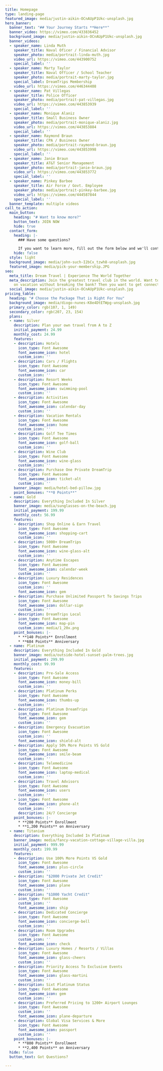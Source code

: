 ```yaml
---
title: Homepage
type: landing-page
featured_image: media/justin-aikin-OCnAUpP1Ukc-unsplash.jpg
hero_banner:
  banner_text: "## Your Journey Starts **Here**"
  banner_video: https://vimeo.com/433836452
  background_image: media/justin-aikin-OCnAUpP1Ukc-unsplash.jpg
  banner_videos:
  - speaker_name: Linda Muth
    speaker_title: Naval Oficer / Financial Advisor
    speaker_photo: media/portrait-linda-muth.jpg
    video_url: https://vimeo.com/443900752
    special_label: ''
  - speaker_name: Marty Taylor
    speaker_title: Naval Officer / School Teacher
    speaker_photo: media/portrait-marty-taylor.jpg
    special_label: DreamTrips Membership
    video_url: https://vimeo.com/446344408
  - speaker_name: Pat Villegas
    speaker_title: Police Officer
    speaker_photo: media/portrait-pat-villegas.jpg
    video_url: https://vimeo.com/443853939
    special_label: ''
  - speaker_name: Monique Alaniz
    speaker_title: Small Business Owner
    speaker_photo: media/portrait-monique-alaniz.jpg
    video_url: https://vimeo.com/443853884
    special_label: ''
  - speaker_name: Raymond Braun
    speaker_title: CPA / Business Owner
    speaker_photo: media/portrait-raymond-braun.jpg
    video_url: https://vimeo.com/443853998
    special_label: ''
  - speaker_name: Janie Braun
    speaker_title: AT&T Senior Management
    speaker_photo: media/portrait-janie-braun.jpg
    video_url: https://vimeo.com/443853772
    special_label: ''
  - speaker_name: Pinkey Barbee
    speaker_title: Air Force / Govt. Employee
    speaker_photo: media/portrait-pinkey-barbee.jpg
    video_url: https://vimeo.com/444587844
    special_label: ''
  banner_template: multiple videos
call_to_action:
  main_button:
    heading: "# Want to know more?"
    button_text: JOIN NOW
    hide: true
  contact_form:
    heading: |-
      ### Have some questions?

      If you want to learn more, fill out the form below and we'll contact you!!!  **EVEN BETTER**, just reach out to the person who got you on this webinar!!  They can answer ALL YOUR QUESTIONS!!
    hide: false
  style: light
  background_image: media/john-such-I2bCx_tzwh8-unsplash.jpg
  featured_image: media/pick-your-membership.JPG
seo:
  meta_title: Dream Travel | Experience The World Together
  meta_description: Join the greatest travel club in the world. Want to be able to
    on vacation without breaking the bank? Then you want to get connected with us.
  social_image: media/justin-aikin-OCnAUpP1Ukc-unsplash.jpg
pricing_table:
  heading: "# Choose the Package That is Right For You"
  background_image: media/diogo-nunes-K8e4DtETWpg-unsplash.jpg
  primary_color: rgb(107, 1, 149)
  secondary_color: rgb(207, 23, 154)
  plans:
  - name: Silver
    description: Plan your own travel from A to Z
    initial_payment: 24.99
    monthly_cost: 24.99
    features:
    - description: Hotels
      icon_type: Font Awesome
      font_awesome_icon: hotel
      custom_icon: ''
    - description: Cars / Flights
      icon_type: Font Awesome
      font_awesome_icon: car
      custom_icon: ''
    - description: Resort Weeks
      icon_type: Font Awesome
      font_awesome_icon: swimming-pool
      custom_icon: ''
    - description: Activities
      icon_type: Font Awesome
      font_awesome_icon: calendar-day
      custom_icon: ''
    - description: Vacation Rentals
      icon_type: Font Awesome
      font_awesome_icon: home
      custom_icon: ''
    - description: Golf Tee Times
      icon_type: Font Awesome
      font_awesome_icon: golf-ball
      custom_icon: ''
    - description: Wine Club
      icon_type: Font Awesome
      font_awesome_icon: wine-glass
      custom_icon: ''
    - description: Purchase One Private DreamTrip
      icon_type: Font Awesome
      font_awesome_icon: ticket-alt
      custom_icon: ''
    banner_image: media/hotel-bed-pillow.jpg
    point_bonuses: "**0 Points**"
  - name: Gold
    description: Everything Included In Silver
    banner_image: media/sunglasses-on-the-beach.jpg
    initial_payment: 199.99
    monthly_cost: 56.99
    features:
    - description: Shop Online & Earn Travel
      icon_type: Font Awesome
      font_awesome_icon: shopping-cart
      custom_icon: ''
    - description: 5000+ DreamTrips
      icon_type: Font Awesome
      font_awesome_icon: wine-glass-alt
      custom_icon: ''
    - description: Anytime Escapes
      icon_type: Font Awesome
      font_awesome_icon: calendar-week
      custom_icon: ''
    - description: Luxury Residences
      icon_type: Font Awesome
      custom_icon: ''
      font_awesome_icon: gem
    - description: Purchase Unlimited Passport To Savings Trips
      icon_type: Font Awesome
      font_awesome_icon: dollar-sign
      custom_icon: ''
    - description: DreamTrips Local
      icon_type: Font Awesome
      font_awesome_icon: map-pin
      custom_icon: media/1_20x.png
    point_bonuses: |-
      * **140 Points** Enrollment
      * **684 Points** Anniversary
  - name: Platinum
    description: Everything Included In Gold
    banner_image: media/outside-hotel-sunset-palm-trees.jpg
    initial_payment: 299.99
    monthly_cost: 99.99
    features:
    - description: Pre-Sale Access
      icon_type: Font Awesome
      font_awesome_icon: money-bill
      custom_icon: ''
    - description: Platinum Perks
      icon_type: Font Awesome
      font_awesome_icon: thumbs-up
      custom_icon: ''
    - description: Platinum DreamTrips
      icon_type: Font Awesome
      font_awesome_icon: gem
      custom_icon: ''
    - description: Emergency Evacuation
      icon_type: Font Awesome
      custom_icon: ''
      font_awesome_icon: shield-alt
    - description: Apply 50% More Points VS Gold
      icon_type: Font Awesome
      font_awesome_icon: smile-beam
      custom_icon: ''
    - description: Telemedicine
      icon_type: Font Awesome
      font_awesome_icon: laptop-medical
      custom_icon: ''
    - description: Travel Advisors
      icon_type: Font Awesome
      font_awesome_icon: users
      custom_icon: ''
    - icon_type: Font Awesome
      font_awesome_icon: phone-alt
      custom_icon: ''
      description: 24/7 Concierge
    point_bonuses: |-
      * **200 Points** Enrollment
      * **1,200 Points** on Anniversary
  - name: Titanium
    description: Everything Included In Platinum
    banner_image: media/fancy-vacation-cottage-village-villa.jpg
    initial_payment: 999.99
    monthly_cost: 199.99
    features:
    - description: Use 100% More Points VS Gold
      icon_type: Font Awesome
      font_awesome_icon: plus-circle
      custom_icon: ''
    - description: "$2000 Private Jet Credit"
      icon_type: Font Awesome
      font_awesome_icon: plane
      custom_icon: ''
    - description: "$1000 Yacht Credit"
      icon_type: Font Awesome
      custom_icon: ''
      font_awesome_icon: ship
    - description: Dedicated Concierge
      icon_type: Font Awesome
      font_awesome_icon: concierge-bell
      custom_icon: ''
    - description: Room Upgrades
      icon_type: Font Awesome
      custom_icon: ''
      font_awesome_icon: check
    - description: Luxury Homes / Resorts / Villas
      icon_type: Font Awesome
      font_awesome_icon: glass-cheers
      custom_icon: ''
    - description: Priority Access To Exclusive Events
      icon_type: Font Awesome
      font_awesome_icon: glass-martini
      custom_icon: ''
    - description: Sixt Platinum Status
      icon_type: Font Awesome
      font_awesome_icon: gem
      custom_icon: ''
    - description: Preferred Pricing to 1200+ Airport Lounges
      icon_type: Font Awesome
      custom_icon: ''
      font_awesome_icon: plane-departure
    - description: Global Visa Services & More
      icon_type: Font Awesome
      font_awesome_icon: passport
      custom_icon: ''
    point_bonuses: |-
      * **800 Points** Enrollment
      * **2,400 Points** on Anniversary
  hide: false
  button_text: Got Questions?

---
```

